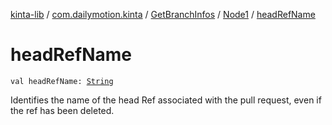 [kinta-lib](../../../index.md) / [com.dailymotion.kinta](../../index.md) / [GetBranchInfos](../index.md) / [Node1](index.md) / [headRefName](./head-ref-name.md)

# headRefName

`val headRefName: `[`String`](https://kotlinlang.org/api/latest/jvm/stdlib/kotlin/-string/index.html)

Identifies the name of the head Ref associated with the pull request, even if the ref has
been deleted.

